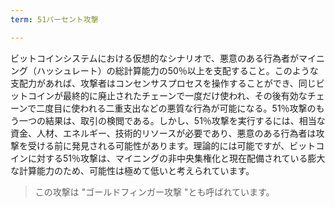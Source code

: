 ```yaml
---
term: 51パーセント攻撃

---
```

ビットコインシステムにおける仮想的なシナリオで、悪意のある行為者がマイニング（ハッシュレート）の総計算能力の50％以上を支配すること。このような支配力があれば、攻撃者はコンセンサスプロセスを操作することができ、同じビットコインが最終的に廃止されたチェーンで一度だけ使われ、その後有効なチェーンで二度目に使われる二重支出などの悪質な行為が可能になる。51％攻撃のもう一つの結果は、取引の検閲である。しかし、51％攻撃を実行するには、相当な資金、人材、エネルギー、技術的リソースが必要であり、悪意のある行為者は攻撃を受ける前に発見される可能性があります。理論的には可能ですが、ビットコインに対する51％攻撃は、マイニングの非中央集権化と現在配備されている膨大な計算能力のため、可能性は極めて低いと考えられています。

> この攻撃は "ゴールドフィンガー攻撃 "とも呼ばれています。